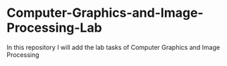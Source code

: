 # Computer-Graphics-and-Image-Processing-Lab
In this repository I will add the lab tasks of Computer Graphics and Image Processing
